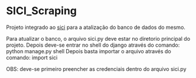 # SICI_Scraping
  Projeto integrado ao <a href="https://github.com/danielcdl/Projeto_Sici">sici</a> para a atalização do banco de dados do mesmo.

  Para atualizar o banco, o arquivo sici.py deve estar no diretorio principal do projeto. Depois deve-se entrar no shell do django através do comando: 
  python manage.py shell
  Depois basta importar o arquivo através do comando:
  import sici
  
  OBS: deve-se primeiro preencher as credenciais dentro do arquivo sici.py
